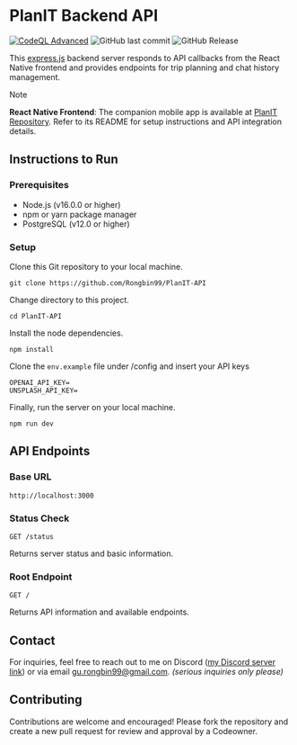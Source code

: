 # PlanIT Backend API

[![CodeQL Advanced](https://github.com/Rongbin99/PlanIT-API/actions/workflows/codeql.yml/badge.svg?branch=main)](https://github.com/Rongbin99/PlanIT-API/actions/workflows/codeql.yml)
![GitHub last commit](https://img.shields.io/github/last-commit/Rongbin99/PlanIT-API)
![GitHub Release](https://img.shields.io/github/v/release/Rongbin99/PlanIT-API?style=flat)

This [express.js](https://expressjs.com/) backend server responds to API callbacks from the React Native frontend and provides endpoints for trip planning and chat history management.

> [!NOTE]
> **React Native Frontend**: The companion mobile app is available at [PlanIT Repository](https://github.com/Rongbin99/PlanIT). Refer to its README for setup instructions and API integration details.

## Instructions to Run

### Prerequisites

- Node.js (v16.0.0 or higher)
- npm or yarn package manager
- PostgreSQL (v12.0 or higher)

### Setup

Clone this Git repository to your local machine.

```
git clone https://github.com/Rongbin99/PlanIT-API
```

Change directory to this project.

```
cd PlanIT-API
```

Install the node dependencies.

```
npm install
```

Clone the `env.example` file under /config and insert your API keys

```
OPENAI_API_KEY=
UNSPLASH_API_KEY=
```

Finally, run the server on your local machine.

```
npm run dev
```

## API Endpoints

### Base URL

```
http://localhost:3000
```

### Status Check

```http
GET /status
```

Returns server status and basic information.

### Root Endpoint

```http
GET /
```

Returns API information and available endpoints.

## Contact

For inquiries, feel free to reach out to me on Discord ([my Discord server link](discord.gg/3ExWbX2AXf)) or via email gu.rongbin99@gmail.com. *(serious inquiries only please)*

## Contributing

Contributions are welcome and encouraged! Please fork the repository and create a new pull request for review and approval by a Codeowner.
